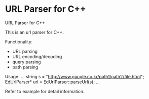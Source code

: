 URL Parser for C++
==================

URL Parser for C++

This is an url parser for C++.

Functionality:

- URL parsing
- URL encoding/decoding
- query parsing
- path parsing

Usage:
	...
	string s = "http://www.google.co.kr/path1/path2/file.html";
	EdUrlParser* url = EdUrlParser::parseUrl(s);
	...

Refer to example for detail information.

